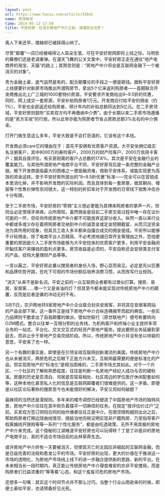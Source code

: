 ```yaml
---
layout: post
url: https://www.huxiu.com/article/33642
name: 煲汤味浓
time: 2014-05-13 17:59
title: 平安好房：在消灭房地产中介之前，请谨防见光死！
---
```

离人下来还早，楼梯却已被踩得山响了。

尽管“颠覆”一词已经被喊得让人耳朵生茧，可在平安好房网即将上线之际，马明哲的幕僚们还是老调重弹。在漫天飞舞的公关文案中，平安好房正走在通往“地产电商界的淘宝、天猫”的路上；其预言则是：“房地产中介将会是互联网金融下一个被消灭的对象”。

贵为金融土豪，底气自然是有的，配合颠覆论的手段之一便是砸钱。据称平安好房上线便要针对新房市场推出所谓购房节，拿出5个亿来返利购房者——首期联合开发商推出北上广三城的1000套特价房源。平安要求开发商给出9~9.5折的优惠，同时，网上成交一套房源，平安补贴购房者1万元。开发商应付给平安的佣金（约1%），平安也全部返还给购房者，预计年内的补贴总额将达到5亿元。在二手房领域，平安好房则鼓吹“买卖双方均不再缴纳中介费”。由于长期以来二手房市场遵循的是“卖方实收”的行规，所以此举亦能为购房者节省占房款总额3%左右的中介佣金。

打开门做生意这么多年，平安大致是不会打诳语的，它该有这个本钱。

开发商必须care它的理由在于：首先平安拥有优质客户资源。大平安坐拥亿级实名注册客户，其中8000万的寿险客户，2000万的财产险客户，2000万信用卡客户；据其自我评估，有买房刚需的客户占总数的17.8%。其次是平安在金融行业的覆盖能力。与其他所谓房地产电商平台不同，平安好房背后是一条完整的金融产业链。眼下开发商面临最大的困难之一便是融资难，借助平安体系，或能实现更为高效的资金运转。至于平安好房所提出的“9~9.5折优惠”标准——完全可以在营销成本里消化掉，并不影响开发商的实际利润。而且具体到每一套房屋，据其朝向、楼层等个性售价弹性空间很大，这一特别的折扣率对于开发商的日常线下销售冲击亦十分有限。

至于二手房市场，平安好房的“零佣”主义想必更能为其博来购房者的掌声一片，但同业必定恨得牙痒痒。众所周知，虽然佣金是目前二手房交易过程中唯一存在议价可能的一环，但任何传统房地产中介都不可能放弃这部分收入。纵然一直以来行业中都或多或少存在着把购房者交纳到中介的诚意金或定金短期截留，从而沉淀资金池为其所用的现象，但其员工收入多半都来自撮合成交的佣金提成。平安所以能够不计较佣金，除了电商平台人员精简、不必考虑地铺日常开支等理由之外，恐怕更重要的原因是介入二手房市场能够为大平安挖来的优质客户更多，利用平安金融闭环黏住客户来赚钱的盈利点更多。房贷收益是必须的，平安自称还会安排类支付宝的产品，挂钩大量理财产品等等。

一言以蔽之，平安好房此番以搅局者的身份入场，野心显而易见。必定是先以巨惠和品牌优势开路，在吃下可观的市场份额后培养消费习惯，从而改写行业规则。

“消灭”从来不是新名词，平安之前的一众互联网业者都有过类似打算。搜房、易居、安居客……哪一个又是省油的灯？但其至今都未能实现对传统房地产中介的颠覆，反而是后者逆袭的冲动无时不有。

3月11日，京沪两地共9家房地产中介企业联合封杀安居客，并将其在安居客网站的产品全部下架，这一事件正是线下房地产中介合纵连横揭竿而起的典型。一些实力品牌则干脆拿出了自我颠覆的做派，譬如世联行（原世联地产）便号称要转向O2M模式。整合以往单一互相分割的业务线，为机构客户和终端小业主提供多项业务的一站式、平台化、交叉交互式的轻资产房地产服务。提出要把业务延展到家庭去，而非止步于房地产交易完结阶段。所以，传统房地产中介并没有坐以待毙的意思，平安来了也一样。

另一个有趣的事实是，即使是在引领全球互联网创新潮流的美国，传统房地产中介也从未被消灭，两房危机之后眼下正是方兴未艾。互联网最需要的便是标准化的产品，但实现房地产的“标准化”是相当困难的，二手房市场尤其如此。对于一个片区、一个社区的了解和熟悉程度，往往是判断一名房地产经纪人成功与否的硬标准。房屋的历史是否清白、邻居是否容易相处、社区周边的学位医疗休闲配套如何等，这种本地化甚至私人化的信息是互联网颠覆者们很难提供的。这一矛盾，即便是以社区论坛著称的搜房至今也未能很好的解决，平安又将如何破题？

最麻烦的当然还是潜规则。多年来的楼市调控已经塑造了中国房地产市场的独特风景，房地产中介往往在其中担负着摆平一切麻烦的任务。在规定“按评估价过户”之前，买卖双方签订阴阳合同的始作俑者往往正是中介。在限贷限购细则出台之后，帮助购房者打擦边球曲线借贷、搞掂当地完税证明实现非户籍购房、乃至指导客户假离婚绕开限购等等一系列“个性化服务”，都是由吃透政策、无所不用其极的房地产中介来完成。这个隐秘的江湖难道平安好房也可以玩得转？丁是丁卯是卯的房地产电商平台，真的不适合市场目前的丛林草莽生态。

或许房地产中介终有一天要被消灭，但使其灭亡的主因应非崛起的互联网金融，而是日益完善的法规和愈发公平的市场。平安好房的出现，更大的价值在于推进这一市场的透明化，为房地产市场线上线下的进一步融合提供新的思路、新的平台。在未来相当长一段时期内，真正能让传统房地产中介寝食难安的亦非平安搅局，而是购房者们日益浓重的“等等看”心态，和这个岌岌可危的房地产市场。

还想多一句嘴：其实这个时间节点并不那么讨巧。当整个行业山雨欲来的时候，即便土豪如平安，也请预备好见光死。

